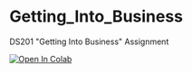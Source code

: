 # Getting_Into_Business
DS201 "Getting Into Business" Assignment

[![Open In Colab](https://colab.research.google.com/drive/11TNGsCxGk7BHbMzgxiENt0RFmr1rh6TL#scrollTo=vgDknOuiHzsa)](https://colab.research.google.com/drive/11TNGsCxGk7BHbMzgxiENt0RFmr1rh6TL#scrollTo=vgDknOuiHzsa) 
